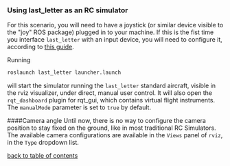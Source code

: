 ### Using last_letter as an RC simulator

For this scenario, you will need to have a joystick (or similar device visible to the "joy" ROS package) plugged in to your machine. If this is the fist time you interface `last_letter` with an input device, you will need to configure it, according to [this guide](RCCal.md).

Running
```bash
roslaunch last_letter launcher.launch
```
will start the simulator running the `last_letter` standard aircraft, visible in the rviz visualizer, under direct, manual user control. It will also open the `rqt_dashboard` plugin for rqt_gui, which contains virtual flight instruments.
The `manualMode` parameter is set to `true` by default.

####Camera angle
Until now, there is no way to configure the camera position to stay fixed on the ground, like in most traditional RC Simulators. The available camera configurations are available in the `Views` panel of `rviz`, in the `Type` dropdown list.

[back to table of contents](../../../README.md)